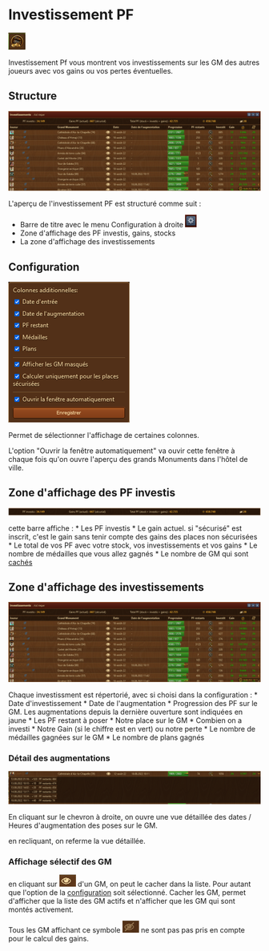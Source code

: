 # Investissement PF

![Îcone](./.images/icon_001.png)

Investissement Pf vous montrent vos investissements sur les GM des autres joueurs avec vos gains ou vos pertes éventuelles.

## Structure

![Structure](./.images/structure.png)

L'aperçu de l'investissement PF est structuré comme suit :

* Barre de titre avec le menu Configuration à droite ![](./.images/Icon_param.png)
* Zone d'affichage des PF investis, gains, stocks
* La zone d'affichage des investissements


## <a name="Configuration"></a>Configuration

![Configuration](./.images/parametre.png)

Permet de sélectionner l'affichage de certaines colonnes.

L'option "Ouvrir la fenêtre automatiquement" va ouvir cette fenêtre à chaque fois qu'on ouvre l'aperçu des grands Monuments dans l'hôtel de ville.

## Zone d'affichage des PF investis

![Info des investissements](./.images/zone_affichage.png)

cette barre affiche :
	* Les PF investis
	* Le gain actuel. si "sécurisé" est inscrit, c'est le gain sans tenir compte des gains des places non sécurisées
	* Le total de vos PF avec votre stock, vos investissements et vos gains
	* Le nombre de médailles que vous allez gagnés
	* Le nombre de GM qui sont [cachés](#cache)


## Zone d'affichage des investissements

![Zone d'affichage](./.images/structure.png)

Chaque investissment est répertorié, avec si choisi dans la configuration :
	* Date d'investissement
	* Date de l'augmentation
	* Progression des PF sur le GM. Les augmentations depuis la dernière ouverture sont indiquées en jaune
	* Les PF restant à poser
	* Notre place sur le GM
	* Combien on a investi
	* Notre Gain (si le chiffre est en vert) ou notre perte
	* Le nombre de médailles gagnées sur le GM
	* Le nombre de plans gagnés


### Détail des augmentations

![Détail des augmentations](./.images/detail.png)

En cliquant sur le chevron à droite, on ouvre une vue détaillée des dates / Heures d'augmentation des poses sur le GM.

en recliquant, on referme la vue détaillée.

### <a name="cache"></a>Affichage sélectif des GM

en cliquant sur ![](./.images/visible.png) d'un GM, on peut le cacher dans la liste. Pour autant que l'option de la [configuration](#Configuration) soit sélectionné. Cacher les GM, permet d'afficher que la liste des GM actifs et n'afficher que les GM qui sont montés activement.

Tous les GM affichant ce symbole ![](./.images/invisible.png) ne sont pas pas pris en compte pour le calcul des gains.
